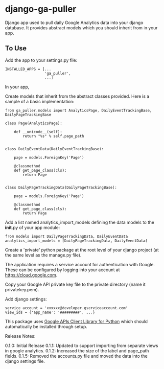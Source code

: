 django-ga-puller
================

Django app used to pull daily Google Analytics data into your django database. It provides abstract models which you should
inherit from in your app.

To Use
------

Add the app to your settings.py file:

    INSTALLED_APPS = [...
                      'ga_puller',
                      ...]
                      
In your app,

Create models that inherit from the abstract classes provided.  Here is a sample of a basic implementation:

    from ga_puller.models import AnalyticsPage, DailyEventTrackingBase, DailyPageTrackingBase

    class Page(AnalyticsPage):

        def __unicode__(self):
            return "%s" % self.page_path


    class DailyEventData(DailyEventTrackingBase):
    
        page = models.ForeignKey('Page')
        
        @classmethod
        def get_page_class(cls):
            return Page


    class DailyPageTrackingData(DailyPageTrackingBase):
    
        page = models.ForeignKey('Page')
        
        @classmethod
        def get_page_class(cls):
            return Page


Add a list named analytics_import_models defining the data models to the __init__.py of your app module:

    from models import DailyPageTrackingData, DailyEventData
    analytics_import_models = [DailyPageTrackingData, DailyEventData]
    

Create a 'private' python package at the root level of your django project (at the same level as the manage.py file).

The application requires a service account for authentication with Google.  These can be configured by logging into your account at https://cloud.google.com.

Copy your Google API private key file to the private directory (name it privatekey.pem). 

Add django settings:
 
    service_account = 'xxxxxx@developer.gserviceaccount.com'
    view_ids = {'app_name': '#########', ...}


This package uses [Google APIs Client Library for Python](https://developers.google.com/api-client-library/python/) which should automatically be installed through setup.


Release Notes:

0.1.0: Initial Release
0.1.1: Updated to support importing from separate views in google analytics.
0.1.2: Increased the size of the label and page_path fields.
0.1.5: Removed the accounts.py file and moved the data into the django settings file.
